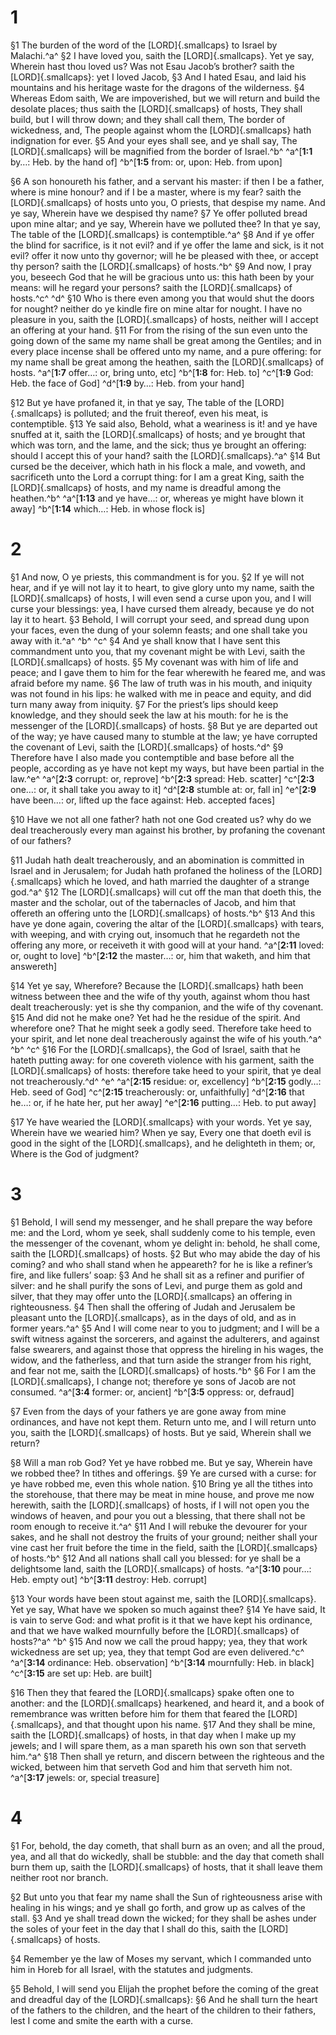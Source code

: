 # 1 
§1 The burden of the word of the [LORD]{.smallcaps} to Israel by Malachi.^a^ 
§2 I have loved you, saith the [LORD]{.smallcaps}. Yet ye say, Wherein hast thou loved us? Was not Esau Jacob’s brother? saith the [LORD]{.smallcaps}: yet I loved Jacob, 
§3 And I hated Esau, and laid his mountains and his heritage waste for the dragons of the wilderness. 
§4 Whereas Edom saith, We are impoverished, but we will return and build the desolate places; thus saith the [LORD]{.smallcaps} of hosts, They shall build, but I will throw down; and they shall call them, The border of wickedness, and, The people against whom the [LORD]{.smallcaps} hath indignation for ever. 
§5 And your eyes shall see, and ye shall say, The [LORD]{.smallcaps} will be magnified from the border of Israel.^b^ 
^a^[**1:1** by…: Heb. by the hand of] ^b^[**1:5** from: or, upon: Heb. from upon]

§6 A son honoureth his father, and a servant his master: if then I be a father, where is mine honour? and if I be a master, where is my fear? saith the [LORD]{.smallcaps} of hosts unto you, O priests, that despise my name. And ye say, Wherein have we despised thy name? 
§7 Ye offer polluted bread upon mine altar; and ye say, Wherein have we polluted thee? In that ye say, The table of the [LORD]{.smallcaps} is contemptible.^a^ 
§8 And if ye offer the blind for sacrifice, is it not evil? and if ye offer the lame and sick, is it not evil? offer it now unto thy governor; will he be pleased with thee, or accept thy person? saith the [LORD]{.smallcaps} of hosts.^b^ 
§9 And now, I pray you, beseech God that he will be gracious unto us: this hath been by your means: will he regard your persons? saith the [LORD]{.smallcaps} of hosts.^c^ ^d^ 
§10 Who is there even among you that would shut the doors for nought? neither do ye kindle fire on mine altar for nought. I have no pleasure in you, saith the [LORD]{.smallcaps} of hosts, neither will I accept an offering at your hand. 
§11 For from the rising of the sun even unto the going down of the same my name shall be great among the Gentiles; and in every place incense shall be offered unto my name, and a pure offering: for my name shall be great among the heathen, saith the [LORD]{.smallcaps} of hosts. 
^a^[**1:7** offer…: or, bring unto, etc] ^b^[**1:8** for: Heb. to] ^c^[**1:9** God: Heb. the face of God] ^d^[**1:9** by…: Heb. from your hand]

§12 But ye have profaned it, in that ye say, The table of the [LORD]{.smallcaps} is polluted; and the fruit thereof, even his meat, is contemptible. 
§13 Ye said also, Behold, what a weariness is it! and ye have snuffed at it, saith the [LORD]{.smallcaps} of hosts; and ye brought that which was torn, and the lame, and the sick; thus ye brought an offering: should I accept this of your hand? saith the [LORD]{.smallcaps}.^a^ 
§14 But cursed be the deceiver, which hath in his flock a male, and voweth, and sacrificeth unto the Lord a corrupt thing: for I am a great King, saith the [LORD]{.smallcaps} of hosts, and my name is dreadful among the heathen.^b^
^a^[**1:13** and ye have…: or, whereas ye might have blown it away] ^b^[**1:14** which…: Heb. in whose flock is] 

# 2 
§1 And now, O ye priests, this commandment is for you. 
§2 If ye will not hear, and if ye will not lay it to heart, to give glory unto my name, saith the [LORD]{.smallcaps} of hosts, I will even send a curse upon you, and I will curse your blessings: yea, I have cursed them already, because ye do not lay it to heart. 
§3 Behold, I will corrupt your seed, and spread dung upon your faces, even the dung of your solemn feasts; and one shall take you away with it.^a^ ^b^ ^c^ 
§4 And ye shall know that I have sent this commandment unto you, that my covenant might be with Levi, saith the [LORD]{.smallcaps} of hosts. 
§5 My covenant was with him of life and peace; and I gave them to him for the fear wherewith he feared me, and was afraid before my name. 
§6 The law of truth was in his mouth, and iniquity was not found in his lips: he walked with me in peace and equity, and did turn many away from iniquity. 
§7 For the priest’s lips should keep knowledge, and they should seek the law at his mouth: for he is the messenger of the [LORD]{.smallcaps} of hosts. 
§8 But ye are departed out of the way; ye have caused many to stumble at the law; ye have corrupted the covenant of Levi, saith the [LORD]{.smallcaps} of hosts.^d^ 
§9 Therefore have I also made you contemptible and base before all the people, according as ye have not kept my ways, but have been partial in the law.^e^ 
^a^[**2:3** corrupt: or, reprove] ^b^[**2:3** spread: Heb. scatter] ^c^[**2:3** one…: or, it shall take you away to it] ^d^[**2:8** stumble at: or, fall in] ^e^[**2:9** have been…: or, lifted up the face against: Heb. accepted faces]

§10 Have we not all one father? hath not one God created us? why do we deal treacherously every man against his brother, by profaning the covenant of our fathers? 

§11 Judah hath dealt treacherously, and an abomination is committed in Israel and in Jerusalem; for Judah hath profaned the holiness of the [LORD]{.smallcaps} which he loved, and hath married the daughter of a strange god.^a^ 
§12 The [LORD]{.smallcaps} will cut off the man that doeth this, the master and the scholar, out of the tabernacles of Jacob, and him that offereth an offering unto the [LORD]{.smallcaps} of hosts.^b^ 
§13 And this have ye done again, covering the altar of the [LORD]{.smallcaps} with tears, with weeping, and with crying out, insomuch that he regardeth not the offering any more, or receiveth it with good will at your hand. 
^a^[**2:11** loved: or, ought to love] ^b^[**2:12** the master…: or, him that waketh, and him that answereth]

§14 Yet ye say, Wherefore? Because the [LORD]{.smallcaps} hath been witness between thee and the wife of thy youth, against whom thou hast dealt treacherously: yet is she thy companion, and the wife of thy covenant. 
§15 And did not he make one? Yet had he the residue of the spirit. And wherefore one? That he might seek a godly seed. Therefore take heed to your spirit, and let none deal treacherously against the wife of his youth.^a^ ^b^ ^c^ 
§16 For the [LORD]{.smallcaps}, the God of Israel, saith that he hateth putting away: for one covereth violence with his garment, saith the [LORD]{.smallcaps} of hosts: therefore take heed to your spirit, that ye deal not treacherously.^d^ ^e^ 
^a^[**2:15** residue: or, excellency] ^b^[**2:15** godly…: Heb. seed of God] ^c^[**2:15** treacherously: or, unfaithfully] ^d^[**2:16** that he…: or, if he hate her, put her away] ^e^[**2:16** putting…: Heb. to put away]

§17 Ye have wearied the [LORD]{.smallcaps} with your words. Yet ye say, Wherein have we wearied him? When ye say, Every one that doeth evil is good in the sight of the [LORD]{.smallcaps}, and he delighteth in them; or, Where is the God of judgment? 

# 3 
§1 Behold, I will send my messenger, and he shall prepare the way before me: and the Lord, whom ye seek, shall suddenly come to his temple, even the messenger of the covenant, whom ye delight in: behold, he shall come, saith the [LORD]{.smallcaps} of hosts. 
§2 But who may abide the day of his coming? and who shall stand when he appeareth? for he is like a refiner’s fire, and like fullers’ soap: 
§3 And he shall sit as a refiner and purifier of silver: and he shall purify the sons of Levi, and purge them as gold and silver, that they may offer unto the [LORD]{.smallcaps} an offering in righteousness. 
§4 Then shall the offering of Judah and Jerusalem be pleasant unto the [LORD]{.smallcaps}, as in the days of old, and as in former years.^a^ 
§5 And I will come near to you to judgment; and I will be a swift witness against the sorcerers, and against the adulterers, and against false swearers, and against those that oppress the hireling in his wages, the widow, and the fatherless, and that turn aside the stranger from his right, and fear not me, saith the [LORD]{.smallcaps} of hosts.^b^ 
§6 For I am the [LORD]{.smallcaps}, I change not; therefore ye sons of Jacob are not consumed. 
^a^[**3:4** former: or, ancient] ^b^[**3:5** oppress: or, defraud]

§7 Even from the days of your fathers ye are gone away from mine ordinances, and have not kept them. Return unto me, and I will return unto you, saith the [LORD]{.smallcaps} of hosts. But ye said, Wherein shall we return? 

§8 Will a man rob God? Yet ye have robbed me. But ye say, Wherein have we robbed thee? In tithes and offerings. 
§9 Ye are cursed with a curse: for ye have robbed me, even this whole nation. 
§10 Bring ye all the tithes into the storehouse, that there may be meat in mine house, and prove me now herewith, saith the [LORD]{.smallcaps} of hosts, if I will not open you the windows of heaven, and pour you out a blessing, that there shall not be room enough to receive it.^a^ 
§11 And I will rebuke the devourer for your sakes, and he shall not destroy the fruits of your ground; neither shall your vine cast her fruit before the time in the field, saith the [LORD]{.smallcaps} of hosts.^b^ 
§12 And all nations shall call you blessed: for ye shall be a delightsome land, saith the [LORD]{.smallcaps} of hosts. 
^a^[**3:10** pour…: Heb. empty out] ^b^[**3:11** destroy: Heb. corrupt]

§13 Your words have been stout against me, saith the [LORD]{.smallcaps}. Yet ye say, What have we spoken so much against thee? 
§14 Ye have said, It is vain to serve God: and what profit is it that we have kept his ordinance, and that we have walked mournfully before the [LORD]{.smallcaps} of hosts?^a^ ^b^ 
§15 And now we call the proud happy; yea, they that work wickedness are set up; yea, they that tempt God are even delivered.^c^ 
^a^[**3:14** ordinance: Heb. observation] ^b^[**3:14** mournfully: Heb. in black] ^c^[**3:15** are set up: Heb. are built]

§16 Then they that feared the [LORD]{.smallcaps} spake often one to another: and the [LORD]{.smallcaps} hearkened, and heard it, and a book of remembrance was written before him for them that feared the [LORD]{.smallcaps}, and that thought upon his name. 
§17 And they shall be mine, saith the [LORD]{.smallcaps} of hosts, in that day when I make up my jewels; and I will spare them, as a man spareth his own son that serveth him.^a^ 
§18 Then shall ye return, and discern between the righteous and the wicked, between him that serveth God and him that serveth him not.
^a^[**3:17** jewels: or, special treasure] 

# 4 
§1 For, behold, the day cometh, that shall burn as an oven; and all the proud, yea, and all that do wickedly, shall be stubble: and the day that cometh shall burn them up, saith the [LORD]{.smallcaps} of hosts, that it shall leave them neither root nor branch. 

§2 But unto you that fear my name shall the Sun of righteousness arise with healing in his wings; and ye shall go forth, and grow up as calves of the stall. 
§3 And ye shall tread down the wicked; for they shall be ashes under the soles of your feet in the day that I shall do this, saith the [LORD]{.smallcaps} of hosts. 

§4 Remember ye the law of Moses my servant, which I commanded unto him in Horeb for all Israel, with the statutes and judgments. 

§5 Behold, I will send you Elijah the prophet before the coming of the great and dreadful day of the [LORD]{.smallcaps}: 
§6 And he shall turn the heart of the fathers to the children, and the heart of the children to their fathers, lest I come and smite the earth with a curse. 